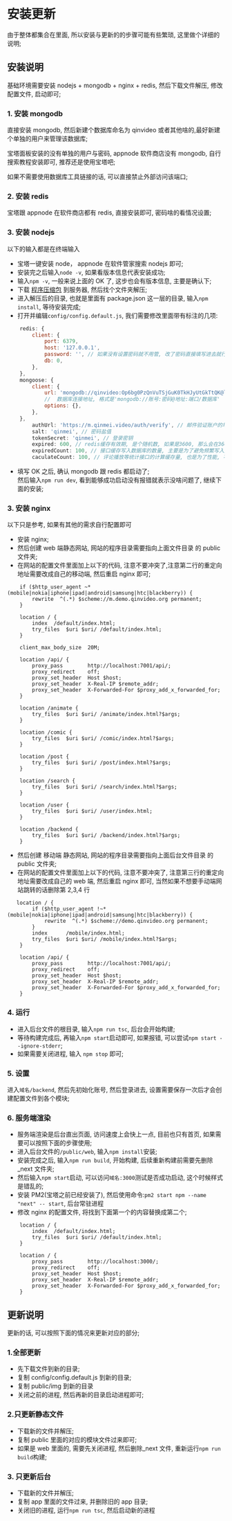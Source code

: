 # 安装更新

由于整体都集合在里面, 所以安装与更新的的步骤可能有些繁琐, 这里做个详细的说明;

## 安装说明

基础环境需要安装 nodejs + mongodb + nginx + redis, 然后下载文件解压, 修改配置文件, 启动即可;

### 1. 安装 mongodb

直接安装 mongodb, 然后新建个数据库命名为 qinvideo 或者其他啥的,最好新建个单独的用户来管理该数据库;

宝塔面板安装的没有单独的用户与密码, appnode 软件商店没有 mongodb, 自行搜索教程安装即可, 推荐还是使用宝塔吧;

如果不需要使用数据库工具链接的话, 可以直接禁止外部访问该端口;

### 2. 安装 redis

宝塔跟 appnode 在软件商店都有 redis, 直接安装即可, 密码啥的看情况设置;

### 3. 安装 nodejs

以下的输入都是在终端输入

- 宝塔一键安装 node， appnode 在软件管家搜索 nodejs 即可;
- 安装完之后输入`node -v`, 如果看版本信息代表安装成功;
- 输入`npm -v`, 一般来说上面的 OK 了, 这步也会有版本信息, 主要是确认下;
- 下载 [程序压缩包](https://github.com/Qinmei/qinVideo/archive/2.0.zip) 到服务器, 然后找个文件夹解压;
- 进入解压后的目录, 也就是里面有 package.json 这一层的目录, 输入`npm install`, 等待安装完成;
- 打开并编辑`config/config.default.js`, 我们需要修改里面带有标注的几项:

```js
    redis: {
        client: {
            port: 6379,
            host: '127.0.0.1',
            password: '', // 如果没有设置密码就不用管, 改了密码直接填写进去就行
            db: 0,
        },
    },
    mongoose: {
        client: {
            url: 'mongodb://qinvideo:Op6bg0PzQnVuTSjGuK0TkHJyUtGkTtQK@localhost:27017/qinvideo',
            //  数据库连接地址, 格式是'mongodb://账号:密码@地址:端口/数据库'
            options: {},
        },
    },
        authUrl: 'https://m.qinmei.video/auth/verify', // 邮件验证账户的地址, 为了防止相互跳转, 建议将移动端跳转到web的代码去掉
        salt: 'qinmei', // 密码盐值
        tokenSecret: 'qinmei', // 登录密钥
        expired: 600, // redis缓存有效期, 是个随机数, 如果是3600, 那么会在3600~7200之间, 即一到两倍之间, 从V2.2.0版本开始,数值不用太大
        expiredCount: 100, // 接口缓存写入数据库的数量, 主要是为了避免频繁写入数据库, 影响性能
        caculateCount: 100, // 评论播放等统计接口的计算缓存量, 也是为了性能, 不过会造成计数延迟, 如果需要实时计数, 改成1即可
```

- 填写 OK 之后, 确认 mongodb 跟 redis 都启动了;<br />
  然后输入`npm run dev`, 看到能够成功启动没有报错就表示没啥问题了, 继续下面的安装;

### 3. 安装 nginx

以下只是参考, 如果有其他的需求自行配置即可

- 安装 nginx;
- 然后创建 web 端静态网站, 网站的程序目录需要指向上面文件目录 的 public 文件夹;
- 在网站的配置文件里面加上以下的代码, 注意不要冲突了,注意第二行的重定向地址需要改成自己的移动端, 然后重启 nginx 即可;

```apacheconf {2}
    if ($http_user_agent ~* (mobile|nokia|iphone|ipad|android|samsung|htc|blackberry)) {
        rewrite  ^(.*) $scheme://m.demo.qinvideo.org permanent;
    }

    location / {
        index  /default/index.html;
        try_files  $uri $uri/ /default/index.html;
    }

    client_max_body_size  20M;

    location /api/ {
        proxy_pass        http://localhost:7001/api/;
        proxy_redirect    off;
        proxy_set_header  Host $host;
        proxy_set_header  X-Real-IP $remote_addr;
        proxy_set_header  X-Forwarded-For $proxy_add_x_forwarded_for;
    }

    location /animate {
        try_files  $uri $uri/ /animate/index.html?$args;
    }

    location /comic {
        try_files  $uri $uri/ /comic/index.html?$args;
    }

    location /post {
        try_files  $uri $uri/ /post/index.html?$args;
    }

    location /search {
        try_files  $uri $uri/ /search/index.html?$args;
    }

    location /user {
        try_files  $uri $uri/ /user/index.html;
    }

    location /backend {
        try_files  $uri $uri/ /backend/index.html?$args;
    }
```

- 然后创建 移动端 静态网站, 网站的程序目录需要指向上面后台文件目录 的 public 文件夹;
- 在网站的配置文件里面加上以下的代码, 注意不要冲突了, 注意第三行的重定向地址需要改成自己的 web 端, 然后重启 nginx 即可, 当然如果不想要手动端网站跳转的话删除第 2,3,4 行

```apacheconf {3}
   location / {
        if ($http_user_agent !~* (mobile|nokia|iphone|ipad|android|samsung|htc|blackberry)) {
            rewrite  ^(.*) $scheme://demo.qinvideo.org permanent;
        }
        index      /mobile/index.html;
        try_files  $uri $uri/ /mobile/index.html?$args;
    }

    location /api/ {
        proxy_pass        http://localhost:7001/api/;
        proxy_redirect    off;
        proxy_set_header  Host $host;
        proxy_set_header  X-Real-IP $remote_addr;
        proxy_set_header  X-Forwarded-For $proxy_add_x_forwarded_for;
    }
```

### 4. 运行

- 进入后台文件的根目录, 输入`npm run tsc`, 后台会开始构建;
- 等待构建完成后, 再输入`npm start`启动即可, 如果报错, 可以尝试`npm start --ignore-stderr`;
- 如果需要关闭进程, 输入 `npm stop` 即可;

### 5. 设置

进入`域名/backend`, 然后先初始化账号, 然后登录进去, 设置需要保存一次后才会创建配置文件到各个模块;

### 6. 服务端渲染

- 服务端渲染是后台直出页面, 访问速度上会快上一点, 目前也只有首页, 如果需要可以按照下面的步骤使用;
- 进入后台文件的`/public/web`, 输入`npm install`安装;
- 安装完成之后, 输入`npm run build`, 开始构建, 后续重新构建前需要先删除\_next 文件夹;
- 然后输入`npm start`启动, 可以访问`域名:3000`测试是否成功启动, 这个时候样式是错乱的;
- 安装 PM2(宝塔之前已经安装了), 然后使用命令:`pm2 start npm --name "next" -- start`, 后台常驻进程
- 修改 nginx 的配置文件, 将找到下面第一个的内容替换成第二个;

```apacheconf
    location / {
        index  /default/index.html;
        try_files  $uri $uri/ /default/index.html;
    }
```

```apacheconf
    location / {
        proxy_pass        http://localhost:3000/;
        proxy_redirect    off;
        proxy_set_header  Host $host;
        proxy_set_header  X-Real-IP $remote_addr;
        proxy_set_header  X-Forwarded-For $proxy_add_x_forwarded_for;
    }
```

## 更新说明

更新的话, 可以按照下面的情况来更新对应的部分;

### 1.全部更新

- 先下载文件到新的目录;
- 复制 config/config.default.js 到新的目录;
- 复制 public/img 到新的目录
- 关闭之前的进程, 然后再新的目录启动进程即可;

### 2.只更新静态文件

- 下载新的文件并解压;
- 复制 public 里面的对应的模块文件过来即可;
- 如果是 web 里面的, 需要先关闭进程, 然后删除\_next 文件, 重新运行`npm run build`构建;

### 3. 只更新后台

- 下载新的文件并解压;
- 复制 app 里面的文件过来, 并删除旧的 app 目录;
- 关闭旧的进程, 运行`npm run tsc`, 然后启动新的进程

